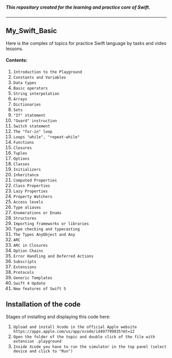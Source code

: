 ##### This repository created for the learning and practice core of Swift.

***

## My_Swift_Basic

Here is the complex of topics for practice Swift language by tasks and video lessons.


#### Contents:
1. `Introduction to the Playground`
2. `Constants and Variables`
3. `Data types`
4. `Basic operators`
5. `String interpolation`
6. `Arrays`
7. `Dictionaries`
8. `Sets`
9. `"If" statement`
10. `"Guard" instruction`
11. `Switch statement`
12. `The "for-in" loop`
13. `Loops "while", "repeat-while"`
14. `Functions`
15. `Closures`
16. `Tuples`
17. `Options`
18. `Classes`
19. `Initializers`
20. `Inheritance`
21. `Computed Properties`
22. `Class Properties`
23. `Lazy Properties`
24. `Property Watchers`
25. `Access levels`
26. `Type aliases`
27. `Enumerations or Enums`
28. `Structures`
29. `Importing frameworks or libraries`
30. `Type checking and typecasting`
31. `The Types AnyObject and Any`
32. `ARC`
33. `ARC in Closures`
34. `Option Chains`
35. `Error Handling and Deferred Actions`
36. `Subscripts`
37. `Extensions`
38. `Protocols`
39. `Generic Templates`
40. `Swift 4 Update`
41. `New features of Swift 5`


## Installation of the code

Stages of installing and displaying this code here:

1. `Upload and install Xcode in the official Apple website https://apps.apple.com/us/app/xcode/id497799835?mt=12`
2. `Open the folder of the topic and double click of the file with extension .playground`
3. `Inside Xcode you have to run the simulator in the top panel (select device and click to "Run")`

